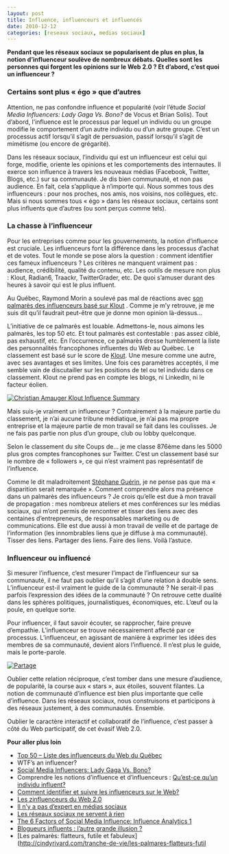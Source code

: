 ```yaml
---
layout: post
title: Influence, influenceurs et influencés
date: 2010-12-12
categories: [reseaux sociaux, medias sociaux]
---
```


**Pendant que les réseaux sociaux se popularisent de plus en plus, la notion d’influenceur soulève de nombreux débats. Quelles sont les personnes qui forgent les opinions sur le Web 2.0 ? Et d’abord, c’est quoi un influenceur ?**

### Certains sont plus « égo » que d’autres

Attention, ne pas confondre influence et popularité (voir l’étude *Social Media Influencers: Lady Gaga Vs. Bono?* de Vocus et Brian Solis). Tout d’abord, l’influence est le processus par lequel un individu ou un groupe modifie le comportement d’un autre individu ou d’un autre groupe. C’est un processus actif lorsqu’il s’agit de persuasion, passif lorsqu’il s’agit de mimétisme (ou encore de grégarité).

Dans les réseaux sociaux, l’individu qui est un influenceur est celui qui forge, modifie, oriente les opinions et les comportements des internautes. Il exerce son influence à travers les nouveaux médias (Facebook, Twitter, Blogs, etc.) sur sa communauté. Je dis bien communauté, et non pas audience. En fait, cela s’applique à n’importe qui. Nous sommes tous des influenceurs : pour nos proches, nos amis, nos voisins, nos collègues, etc. Mais si nous sommes tous « égo » dans les réseaux sociaux, certains sont plus influents que d’autres (ou sont perçus comme tels).

### La chasse à l’influenceur

Pour les entreprises comme pour les gouvernements, la notion d’influence est cruciale. Les influenceurs font la différence dans les processus d’achat et de votes. Tout le monde se pose alors la question : comment identifier ces fameux influenceurs ? Les critères ne manquent vraiment pas : audience, crédibilité, qualité du contenu, etc. Les outils de mesure non plus : Klout, Radian6, Traackr, TwitterGrader, etc. De quoi s’amuser durant des heures à savoir qui est le plus influent.

Au Québec, Raymond Morin a soulevé pas mal de réactions avec [son palmarès des influenceurs basé sur Klout](http://raymondmorin.com/2010/11/portfolio/le-top-100-des-influenceurs-du-web-2-0-au-quebec/) . Comme je m’y retrouve, je me suis dit qu’il faudrait peut-être que je donne mon opinion là-dessus…

L’initiative de ce palmarès est louable. Admettons-le, nous aimons les palmarès, les top 50 etc. Et tout palmarès est contestable : pas assez ciblé, pas exhaustif, etc. En l’occurrence, ce palmarès dresse humblement la liste des personnalités francophones influentes du Web au Québec. Le classement est basé sur le score de [Klout](http://www.klout.com/). Une mesure comme une autre, avec ses avantages et ses limites. Une fois ces paramètres acceptés, il me semble vain de discutailler sur les positions de tel ou tel individu dans ce classement. Klout ne prend pas en compte les blogs, ni LinkedIn, ni le facteur éolien.

[![Christian Amauger Klout Influence Summary](../i0.wp.com/www.christianamauger.com/wp-content/uploads/2010/12/Christian-Amauger-Klout-Influence-Summarycfa1.png?resize=639%2C552&amp;ssl=1)](../i0.wp.com/www.christianamauger.com/wp-content/uploads/2010/12/Christian-Amauger-Klout-Influence-Summaryeb45.png?ssl=1)

Mais suis-je vraiment un influenceur ? Contrairement à la majeure partie du classement, je n’ai aucune tribune médiatique, je n’ai pas ma propre entreprise et la majeure partie de mon travail se fait dans les coulisses. Je ne fais pas partie non plus d’un groupe, club ou lobby quelconque.

Selon le classement du site Coups de… je me classe 876ème dans les 5000 plus gros comptes francophones sur Twitter. C’est un classement basé sur le nombre de « followers », ce qui n’est vraiment pas représentatif de l’influence.

Comme le dit maladroitement [Stéphane Guérin](http://www.stephguerin.com/archives/les_zinfluenceurs_du_web_20/), je ne pense pas que ma « disparition serait remarquée ». Comment comprendre alors ma présence dans un palmarès des influenceurs ? Je crois qu’elle est due à mon travail de propagation : mes nombreux ateliers et mes conférences sur les médias sociaux, qui m’ont permis de rencontrer et tisser des liens avec des centaines d’entrepreneurs, de responsables marketing ou de communications. Elle est due aussi à mon travail de veille et de partage de l’information (les innombrables liens que je diffuse à ma communauté). Tisser des liens. Partager des liens. Faire des liens. Voilà l’astuce.

### Influenceur ou influencé

Si mesurer l’influence, c’est mesurer l’impact de l’influenceur sur sa communauté, il ne faut pas oublier qu’il s’agit d’une relation à double sens. L’influenceur est-il vraiment le guide de la communauté ? Ne serait-il pas parfois l’expression des idées de la communauté ? On retrouve cette dualité dans les sphères politiques, journalistiques, économiques, etc. L’œuf ou la poule, en quelque sorte.

Pour influencer, il faut savoir écouter, se rapprocher, faire preuve d’empathie. L’influenceur se trouve nécessairement affecté par ce processus. L’influenceur, en agissant de manière à exprimer les idées des membres de sa communauté, devient alors l’influencé. Il n’est plus le guide, mais le porte-parole.

[![Partage](../i1.wp.com/www.christianamauger.com/wp-content/uploads/2010/12/2230236391_20ef0c05bf_o9961.jpg?resize=600%2C399&amp;ssl=1)](../i1.wp.com/www.christianamauger.com/wp-content/uploads/2010/12/2230236391_20ef0c05bf_o.jpg?fit=1200%2C800&amp;ssl=1)

Oublier cette relation réciproque, c’est tomber dans une mesure d’audience, de popularité, la course aux « stars », aux étoiles, souvent filantes. La notion de communauté d’influence est bien plus importante que celle d’influence. Dans les réseaux sociaux, nous construisons et participons à des réseaux justement, à des communautés. Ensemble.

Oublier le caractère interactif et collaboratif de l’influence, c’est passer à côté du Web participatif, de cet évasif Web 2.0.

**Pour aller plus loin**

- [Top 50 – Liste des influenceurs du Web du Québec](http://raymondmorin.com/2010/12/portfolio/top-50-influenceurs-du-web-au-quebec/)
- WTF’s an influencer?
- [Social Media Influencers: Lady Gaga Vs. Bono?](http://www.vocus.com/social-media/influencer/index.asp)
- Comprendre les notions d’influence et d’influenceurs : [Qu’est-ce qu’un individu influent?](http://www.julielemonde.com/communaute-virtuelle/individu-influent/)
- [Comment identifier et suivre les influenceurs sur le Web?](http://www.commentcamarche.net/faq/29282-comment-identifier-et-suivre-les-influenceurs-sur-le-web)
- [Les zinfluenceurs du Web 2.0](http://www.stephguerin.com/archives/les_zinfluenceurs_du_web_20/)
- [Il n’y a pas d’expert en médias sociaux](http://www.lesaffaires.com/secteurs-d-activite/medias-et-communications/tim-baker--il-n-y-a-pas-d-experts-en-medias-sociaux/520380)
- [Les réseaux sociaux ne servent à rien](http://blog.tcrouzet.com/2010/12/05/les-reseaux-sociaux-ne-servent-a-rien/)
- [The 6 Factors of Social Media Influence: Influence Analytics 1](http://lithosphere.lithium.com/t5/Building-Community-the-Platform/The-6-Factors-of-Social-Media-Influence-Influence-Analytics-1/ba-p/5708)
- [Blogueurs influents : l’autre grande illusion ?](http://www.choblab.com/marketing-internet/blogueurs-influents-lautre-grande-illusion-2512.html)
- [Les palmarès: flatteurs, futile et fabuleux](http://cindyrivard.com/tranche-de-vie/les-palmares-flatteurs-futil
